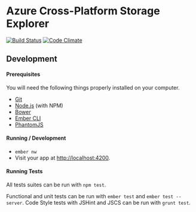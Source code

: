# Azure Cross-Platform Storage Explorer
[![Build Status](https://travis-ci.org/azure-storage/xplat.svg)](https://travis-ci.org/azure-storage/xplat) [![Code Climate](https://codeclimate.com/github/azure-storage/xplat/badges/gpa.svg)](https://codeclimate.com/github/azure-storage/xplat)

## Development
#### Prerequisites

You will need the following things properly installed on your computer.

* [Git](http://git-scm.com/)
* [Node.js](http://nodejs.org/) (with NPM)
* [Bower](http://bower.io/)
* [Ember CLI](http://www.ember-cli.com/)
* [PhantomJS](http://phantomjs.org/)

#### Running / Development

* `ember nw`
* Visit your app at [http://localhost:4200](http://localhost:4200).

#### Running Tests
All tests suites can be run with `npm test`.

Functional and unit tests can be run with `ember test` and `ember test --server`. Code Style tests with JSHint and JSCS can be run with `grunt test`.
